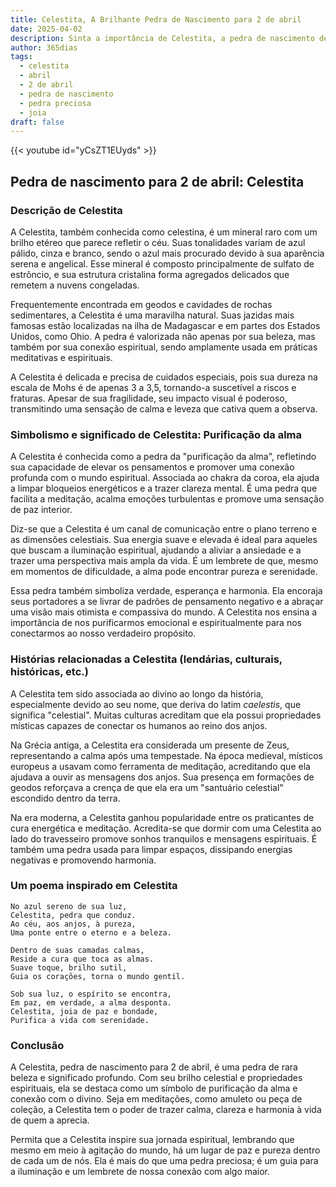```yaml
---
title: Celestita, A Brilhante Pedra de Nascimento para 2 de abril
date: 2025-04-02
description: Sinta a importância de Celestita, a pedra de nascimento de 2 de abril que simboliza Purificação da alma. Deixe que sua beleza e significado iluminem seu dia.
author: 365dias
tags:
  - celestita
  - abril
  - 2 de abril
  - pedra de nascimento
  - pedra preciosa
  - joia
draft: false
---
```


{{< youtube id="yCsZT1EUyds" >}}


## Pedra de nascimento para 2 de abril: Celestita

### Descrição de Celestita

A Celestita, também conhecida como celestina, é um mineral raro com um brilho etéreo que parece refletir o céu. Suas tonalidades variam de azul pálido, cinza e branco, sendo o azul mais procurado devido à sua aparência serena e angelical. Esse mineral é composto principalmente de sulfato de estrôncio, e sua estrutura cristalina forma agregados delicados que remetem a nuvens congeladas.

Frequentemente encontrada em geodos e cavidades de rochas sedimentares, a Celestita é uma maravilha natural. Suas jazidas mais famosas estão localizadas na ilha de Madagascar e em partes dos Estados Unidos, como Ohio. A pedra é valorizada não apenas por sua beleza, mas também por sua conexão espiritual, sendo amplamente usada em práticas meditativas e espirituais.

A Celestita é delicada e precisa de cuidados especiais, pois sua dureza na escala de Mohs é de apenas 3 a 3,5, tornando-a suscetível a riscos e fraturas. Apesar de sua fragilidade, seu impacto visual é poderoso, transmitindo uma sensação de calma e leveza que cativa quem a observa.

### Simbolismo e significado de Celestita: Purificação da alma

A Celestita é conhecida como a pedra da "purificação da alma", refletindo sua capacidade de elevar os pensamentos e promover uma conexão profunda com o mundo espiritual. Associada ao chakra da coroa, ela ajuda a limpar bloqueios energéticos e a trazer clareza mental. É uma pedra que facilita a meditação, acalma emoções turbulentas e promove uma sensação de paz interior.

Diz-se que a Celestita é um canal de comunicação entre o plano terreno e as dimensões celestiais. Sua energia suave e elevada é ideal para aqueles que buscam a iluminação espiritual, ajudando a aliviar a ansiedade e a trazer uma perspectiva mais ampla da vida. É um lembrete de que, mesmo em momentos de dificuldade, a alma pode encontrar pureza e serenidade.

Essa pedra também simboliza verdade, esperança e harmonia. Ela encoraja seus portadores a se livrar de padrões de pensamento negativo e a abraçar uma visão mais otimista e compassiva do mundo. A Celestita nos ensina a importância de nos purificarmos emocional e espiritualmente para nos conectarmos ao nosso verdadeiro propósito.

### Histórias relacionadas a Celestita (lendárias, culturais, históricas, etc.)

A Celestita tem sido associada ao divino ao longo da história, especialmente devido ao seu nome, que deriva do latim _caelestis_, que significa "celestial". Muitas culturas acreditam que ela possui propriedades místicas capazes de conectar os humanos ao reino dos anjos.

Na Grécia antiga, a Celestita era considerada um presente de Zeus, representando a calma após uma tempestade. Na época medieval, místicos europeus a usavam como ferramenta de meditação, acreditando que ela ajudava a ouvir as mensagens dos anjos. Sua presença em formações de geodos reforçava a crença de que ela era um "santuário celestial" escondido dentro da terra.

Na era moderna, a Celestita ganhou popularidade entre os praticantes de cura energética e meditação. Acredita-se que dormir com uma Celestita ao lado do travesseiro promove sonhos tranquilos e mensagens espirituais. É também uma pedra usada para limpar espaços, dissipando energias negativas e promovendo harmonia.

### Um poema inspirado em Celestita

```
No azul sereno de sua luz,  
Celestita, pedra que conduz.  
Ao céu, aos anjos, à pureza,  
Uma ponte entre o eterno e a beleza.  

Dentro de suas camadas calmas,  
Reside a cura que toca as almas.  
Suave toque, brilho sutil,  
Guia os corações, torna o mundo gentil.  

Sob sua luz, o espírito se encontra,  
Em paz, em verdade, a alma desponta.  
Celestita, joia de paz e bondade,  
Purifica a vida com serenidade.  
```

### Conclusão

A Celestita, pedra de nascimento para 2 de abril, é uma pedra de rara beleza e significado profundo. Com seu brilho celestial e propriedades espirituais, ela se destaca como um símbolo de purificação da alma e conexão com o divino. Seja em meditações, como amuleto ou peça de coleção, a Celestita tem o poder de trazer calma, clareza e harmonia à vida de quem a aprecia.

Permita que a Celestita inspire sua jornada espiritual, lembrando que mesmo em meio à agitação do mundo, há um lugar de paz e pureza dentro de cada um de nós. Ela é mais do que uma pedra preciosa; é um guia para a iluminação e um lembrete de nossa conexão com algo maior.